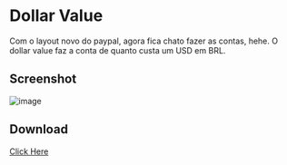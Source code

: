 # Dollar Value

Com o layout novo do paypal, agora fica chato fazer as contas, hehe. O dollar value faz a conta de quanto custa um USD em BRL.

## Screenshot
![image](https://d1zjcuqflbd5k.cloudfront.net/files/acc_153379/1lSLR?response-content-disposition=inline;%20filename=Screen%20Shot%20on%202015-08-19%20at%2014%3A59%3A19.png&Expires=1440007471&Signature=VZt0z0yr~lgb0MgZ2doRi7Rpt7eKW7qwGiFcLtGHAa4SFavMYv5mnbY-3k9iu~Q429ptwHIax3IEwVst7tsm412usgK~fbkaNa9payZvRe87L06FmIfW0x1P6oPiIbwTPrUb0yH~gYSLuwYa29DZgTng5fVS8rOxcm00QOVr3Os_&Key-Pair-Id=APKAJTEIOJM3LSMN33SA)


## Download
[Click Here](https://github.com/djalmaaraujo/dollar-value/releases/download/0.0.1/dollar-value.zip)
